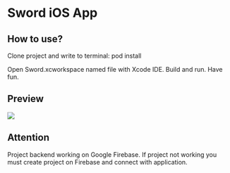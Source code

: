 # Sword iOS App

## How to use?

Clone project and write to terminal:
	pod install

Open Sword.xcworkspace named file with Xcode IDE. Build and run. Have fun.

## Preview

<img src="https://thumbs.gfycat.com/ForsakenSadAmericankestrel-size_restricted.gif">

## Attention

Project backend working on Google Firebase. If project not working you must create project on Firebase and connect with application.
